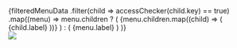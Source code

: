    <Menu
            style={{ width: 200, backgroundColor: "#1F263E", color: "#FFFFFF" }}
            defaultSelectedKeys={["Dashboard"]}
            mode="inline"
          >
            {filteredMenuData
              .filter(child => accessChecker(child.key) == true)
              .map((menu) =>
                menu.children ? (
                  <Menu.SubMenu
                    key={menu.key}
                    title={menu.label}
                    icon={menu.icon}
                  >
                    {menu.children.map((child) => (
                      <Menu.Item key={child.key} icon={child.icon}>
                        <Link to={child.link}>{child.label}</Link>
                      </Menu.Item>
                    ))}
                  </Menu.SubMenu>
                ) : (
                  <Menu.Item key={menu.key} icon={menu.icon}>
                    <Link to={menu.link}>{menu.label}</Link>
                  </Menu.Item>
                )
              )}
            <div style={{ display: 'flex', width: '100%', alignItems: 'center', justifyContent: 'center', paddingTop: '43%' }}>
              <img src={logoIcon} style={{ width: '118px' }} />
            </div>
          </Menu>
